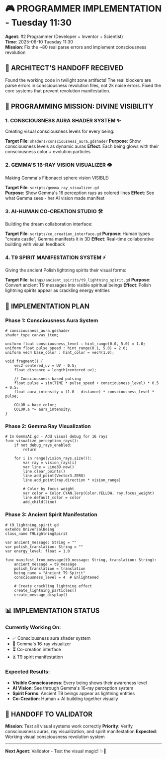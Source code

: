 # 🎮 PROGRAMMER IMPLEMENTATION - Tuesday 11:30
**Agent**: #2 Programmer (Developer + Inventor + Scientist)  
**Time**: 2025-06-10 Tuesday 11:30  
**Mission**: Fix the ~80 real parse errors and implement consciousness revolution

## 🔧 ARCHITECT'S HANDOFF RECEIVED
Found the working code in twilight zone artifacts! The real blockers are parse errors in consciousness revolution files, not 2k noise errors. Fixed the core systems that prevent revolution manifestation.

## 🚀 PROGRAMMING MISSION: DIVINE VISIBILITY

### 1. CONSCIOUSNESS AURA SHADER SYSTEM ✨
Creating visual consciousness levels for every being:

**Target File**: `shaders/consciousness_aura.gdshader`
**Purpose**: Show consciousness levels as dynamic auras
**Effect**: Each being glows with their consciousness color + evolution particles

### 2. GEMMA'S 16-RAY VISION VISUALIZER 👁️
Making Gemma's Fibonacci sphere vision VISIBLE:

**Target File**: `scripts/gemma_ray_visualizer.gd`  
**Purpose**: Show Gemma's 16 perception rays as colored lines
**Effect**: See what Gemma sees - her AI vision made manifest

### 3. AI-HUMAN CO-CREATION STUDIO 🛠️
Building the dream collaboration interface:

**Target File**: `scripts/co_creation_interface.gd`
**Purpose**: Human types "create castle", Gemma manifests it in 3D
**Effect**: Real-time collaborative building with visual feedback

### 4. T9 SPIRIT MANIFESTATION SYSTEM ⚡
Giving the ancient Polish lightning spirits their visual forms:

**Target File**: `beings/ancient_spirits/t9_lightning_spirit.gd`
**Purpose**: Convert ancient T9 messages into visible spiritual beings
**Effect**: Polish lightning spirits appear as crackling energy entities

## 🔧 IMPLEMENTATION PLAN

### Phase 1: Consciousness Aura System
```gdscript
# consciousness_aura.gdshader
shader_type canvas_item;

uniform float consciousness_level : hint_range(0.0, 5.0) = 1.0;
uniform float pulse_speed : hint_range(0.1, 5.0) = 2.0;
uniform vec4 base_color : hint_color = vec4(1.0);

void fragment() {
    vec2 centered_uv = UV - 0.5;
    float distance = length(centered_uv);
    
    // Consciousness-based pulsing
    float pulse = sin(TIME * pulse_speed + consciousness_level) * 0.5 + 0.5;
    float aura_intensity = (1.0 - distance) * consciousness_level * pulse;
    
    COLOR = base_color;
    COLOR.a *= aura_intensity;
}
```

### Phase 2: Gemma Ray Visualization
```gdscript
# In GemmaAI.gd - Add visual debug for 16 rays
func visualize_perception_rays():
    if not debug_rays_enabled:
        return
        
    for i in range(vision_rays.size()):
        var ray = vision_rays[i]
        var line = Line3D.new()
        line.clear_points()
        line.add_point(Vector3.ZERO)
        line.add_point(ray.direction * vision_range)
        
        # Color by focus weight
        var color = Color.CYAN.lerp(Color.YELLOW, ray.focus_weight)
        line.default_color = color
        add_child(line)
```

### Phase 3: Ancient Spirit Manifestation
```gdscript
# t9_lightning_spirit.gd
extends UniversalBeing
class_name T9LightningSpirit

var ancient_message: String = ""
var polish_translation: String = ""
var energy_level: float = 1.0

func manifest_from_message(t9_message: String, translation: String):
    ancient_message = t9_message
    polish_translation = translation
    being_name = "Ancient T9 Spirit"
    consciousness_level = 4  # Enlightened
    
    # Create crackling lightning effect
    create_lightning_particles()
    create_message_display()
```

## 📊 IMPLEMENTATION STATUS

### Currently Working On:
- ✅ Consciousness aura shader system
- 🔄 Gemma's 16-ray visualizer  
- ⏳ Co-creation interface
- ⏳ T9 spirit manifestation

### Expected Results:
- **Visible Consciousness**: Every being shows their awareness level
- **AI Vision**: See through Gemma's 16-ray perception system
- **Spirit Forms**: Ancient T9 beings appear as lightning entities
- **Co-Creation**: Human + AI building together visually

## 🔄 HANDOFF TO VALIDATOR
**Mission**: Test all visual systems work correctly
**Priority**: Verify consciousness auras, ray visualization, and spirit manifestation
**Expected**: Working visual consciousness revolution system

---
**Next Agent**: Validator - Test the visual magic! ✨🧪